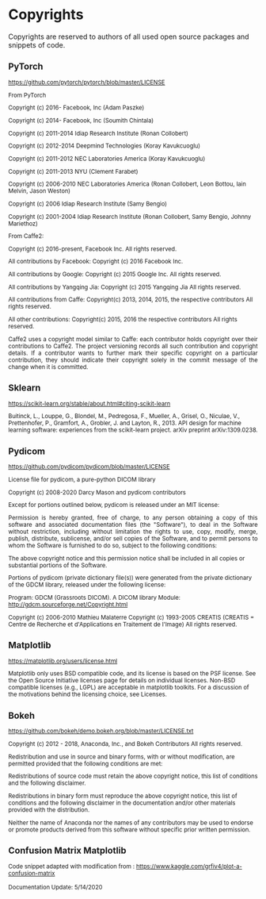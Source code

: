 # Copyrights

Copyrights are reserved to authors of all used open source packages and snippets of code.

<small>

## PyTorch

https://github.com/pytorch/pytorch/blob/master/LICENSE

From PyTorch

Copyright (c) 2016-     Facebook, Inc            (Adam Paszke)

Copyright (c) 2014-     Facebook, Inc            (Soumith Chintala)

Copyright (c) 2011-2014 Idiap Research Institute (Ronan Collobert)

Copyright (c) 2012-2014 Deepmind Technologies    (Koray Kavukcuoglu)

Copyright (c) 2011-2012 NEC Laboratories America (Koray Kavukcuoglu)

Copyright (c) 2011-2013 NYU                      (Clement Farabet)

Copyright (c) 2006-2010 NEC Laboratories America (Ronan Collobert, Leon Bottou, Iain Melvin, Jason Weston)

Copyright (c) 2006      Idiap Research Institute (Samy Bengio)

Copyright (c) 2001-2004 Idiap Research Institute (Ronan Collobert, Samy Bengio, Johnny Mariethoz)

From Caffe2:

Copyright (c) 2016-present, Facebook Inc. All rights reserved.

All contributions by Facebook:
Copyright (c) 2016 Facebook Inc.

All contributions by Google:
Copyright (c) 2015 Google Inc.
All rights reserved.

All contributions by Yangqing Jia:
Copyright (c) 2015 Yangqing Jia
All rights reserved.

All contributions from Caffe:
Copyright(c) 2013, 2014, 2015, the respective contributors
All rights reserved.

All other contributions:
Copyright(c) 2015, 2016 the respective contributors
All rights reserved.
<p style='text-align: justify;'>
Caffe2 uses a copyright model similar to Caffe: each contributor holds
copyright over their contributions to Caffe2. The project versioning records
all such contribution and copyright details. If a contributor wants to further
mark their specific copyright on a particular contribution, they should
indicate their copyright solely in the commit message of the change when it is
committed.
</p>


## Sklearn

https://scikit-learn.org/stable/about.html#citing-scikit-learn

Buitinck, L., Louppe, G., Blondel, M., Pedregosa, F., Mueller, A., Grisel, O., Niculae, V., Prettenhofer, P., Gramfort, A., Grobler, J. and Layton, R., 2013. API design for machine learning software: experiences from the scikit-learn project. arXiv preprint arXiv:1309.0238.



## Pydicom

https://github.com/pydicom/pydicom/blob/master/LICENSE

License file for pydicom, a pure-python DICOM library

Copyright (c) 2008-2020 Darcy Mason and pydicom contributors

Except for portions outlined below, pydicom is released under an MIT license:
<p style='text-align: justify;'>
Permission is hereby granted, free of charge, to any person obtaining a copy
of this software and associated documentation files (the "Software"), to deal
in the Software without restriction, including without limitation the rights
to use, copy, modify, merge, publish, distribute, sublicense, and/or sell
copies of the Software, and to permit persons to whom the Software is
furnished to do so, subject to the following conditions:
</p>
The above copyright notice and this permission notice shall be included in
all copies or substantial portions of the Software.

Portions of pydicom (private dictionary file(s)) were generated from the
private dictionary of the GDCM library, released under the following license:

Program: GDCM (Grassroots DICOM). A DICOM library
Module:  http://gdcm.sourceforge.net/Copyright.html

Copyright (c) 2006-2010 Mathieu Malaterre
Copyright (c) 1993-2005 CREATIS
(CREATIS = Centre de Recherche et d'Applications en Traitement de l'Image)
All rights reserved.



## Matplotlib

https://matplotlib.org/users/license.html

Matplotlib only uses BSD compatible code, and its license is based on the PSF license. See the Open Source Initiative licenses page for details on individual licenses. Non-BSD compatible licenses (e.g., LGPL) are acceptable in matplotlib toolkits. For a discussion of the motivations behind the licensing choice, see Licenses.



## Bokeh

https://github.com/bokeh/demo.bokeh.org/blob/master/LICENSE.txt

Copyright (c) 2012 - 2018, Anaconda, Inc., and Bokeh Contributors
All rights reserved.

Redistribution and use in source and binary forms, with or without modification,
are permitted provided that the following conditions are met:

Redistributions of source code must retain the above copyright notice,
this list of conditions and the following disclaimer.

Redistributions in binary form must reproduce the above copyright notice,
this list of conditions and the following disclaimer in the documentation
and/or other materials provided with the distribution.

Neither the name of Anaconda nor the names of any contributors
may be used to endorse or promote products derived from this software
without specific prior written permission.


## Confusion Matrix Matplotlib

Code snippet adapted with modification from : https://www.kaggle.com/grfiv4/plot-a-confusion-matrix
 </small>


 <small> Documentation Update: 5/14/2020 </small>
